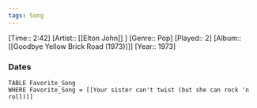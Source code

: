 ```yaml
---
tags: Song  
---
```

[Time:: 2:42]
[Artist:: [[Elton John]] ]
[Genre:: Pop]
[Played:: 2]
[Album:: [[Goodbye Yellow Brick Road (1973)]]]
[Year:: 1973]
### Dates
````dataview
TABLE Favorite_Song
WHERE Favorite_Song = [[Your sister can't twist (but she can rock 'n roll)]]
````